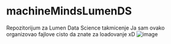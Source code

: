 # machineMindsLumenDS
Repozitorijum za Lumen Data Science takmicenje
Ja sam ovako organizovao fajlove cisto da znate za loadovanje xD
![image](https://github.com/pipstur/machineMindsLumenDS/assets/95634547/28a5a587-bf88-4128-bf97-e4b297016e87)
